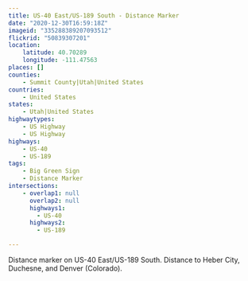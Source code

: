 ```yaml
---
title: US-40 East/US-189 South - Distance Marker
date: "2020-12-30T16:59:18Z"
imageid: "335288389207093512"
flickrid: "50839307201"
location:
    latitude: 40.70289
    longitude: -111.47563
places: []
counties:
    - Summit County|Utah|United States
countries:
    - United States
states:
    - Utah|United States
highwaytypes:
    - US Highway
    - US Highway
highways:
    - US-40
    - US-189
tags:
    - Big Green Sign
    - Distance Marker
intersections:
    - overlap1: null
      overlap2: null
      highways1:
        - US-40
      highways2:
        - US-189

---
```

Distance marker on US-40 East/US-189 South.  Distance to Heber City, Duchesne, and Denver (Colorado).